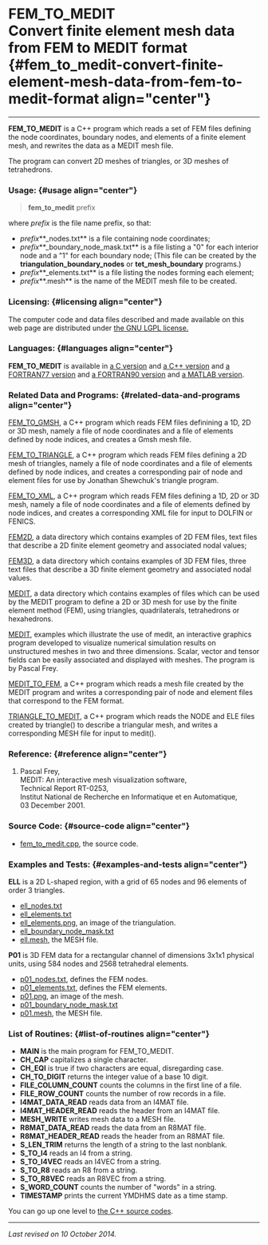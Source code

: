 FEM\_TO\_MEDIT\
Convert finite element mesh data from FEM to MEDIT format {#fem_to_medit-convert-finite-element-mesh-data-from-fem-to-medit-format align="center"}
=========================================================

------------------------------------------------------------------------

**FEM\_TO\_MEDIT** is a C++ program which reads a set of FEM files
defining the node coordinates, boundary nodes, and elements of a finite
element mesh, and rewrites the data as a MEDIT mesh file.

The program can convert 2D meshes of triangles, or 3D meshes of
tetrahedrons.

### Usage: {#usage align="center"}

> **fem\_to\_medit** prefix

where *prefix* is the file name prefix, so that:

-   *prefix***\_nodes.txt** is a file containing node coordinates;
-   *prefix***\_boundary\_node\_mask.txt** is a file listing a "0" for
    each interior node and a "1" for each boundary node; (This file can
    be created by the **triangulation\_boundary\_nodes** or
    **tet\_mesh\_boundary** programs.)
-   *prefix***\_elements.txt** is a file listing the nodes forming each
    element;
-   *prefix***.mesh** is the name of the MEDIT mesh file to be created.

### Licensing: {#licensing align="center"}

The computer code and data files described and made available on this
web page are distributed under [the GNU LGPL
license.](../../txt/gnu_lgpl.txt)

### Languages: {#languages align="center"}

**FEM\_TO\_MEDIT** is available in [a C
version](../../c_src/fem_to_medit/fem_to_medit.md) and [a C++
version](../../master/fem_to_medit/fem_to_medit.md) and [a FORTRAN77
version](../../f77src/fem_to_medit/fem_to_medit.md) and [a FORTRAN90
version](../../f_src/fem_to_medit/fem_to_medit.md) and [a MATLAB
version](../../m_src/fem_to_medit/fem_to_medit.md).

### Related Data and Programs: {#related-data-and-programs align="center"}

[FEM\_TO\_GMSH](../../master/fem_to_gmsh/fem_to_gmsh.md), a C++
program which reads FEM files definining a 1D, 2D or 3D mesh, namely a
file of node coordinates and a file of elements defined by node indices,
and creates a Gmsh mesh file.

[FEM\_TO\_TRIANGLE](../../master/fem_to_triangle/fem_to_triangle.md),
a C++ program which reads FEM files defining a 2D mesh of triangles,
namely a file of node coordinates and a file of elements defined by node
indices, and creates a corresponding pair of node and element files for
use by Jonathan Shewchuk's triangle program.

[FEM\_TO\_XML](../../master/fem_to_xml/fem_to_xml.md), a C++ program
which reads FEM files defining a 1D, 2D or 3D mesh, namely a file of
node coordinates and a file of elements defined by node indices, and
creates a corresponding XML file for input to DOLFIN or FENICS.

[FEM2D](../../data/fem2d/fem2d.md), a data directory which contains
examples of 2D FEM files, text files that describe a 2D finite element
geometry and associated nodal values;

[FEM3D](../../data/fem3d/fem3d.md), a data directory which contains
examples of 3D FEM files, three text files that describe a 3D finite
element geometry and associated nodal values.

[MEDIT](../../data/medit/medit.md), a data directory which contains
examples of files which can be used by the MEDIT program to define a 2D
or 3D mesh for use by the finite element method (FEM), using triangles,
quadrilaterals, tetrahedrons or hexahedrons.

[MEDIT](../../examples/medit/medit.md), examples which illustrate the
use of medit, an interactive graphics program developed to visualize
numerical simulation results on unstructured meshes in two and three
dimensions. Scalar, vector and tensor fields can be easily associated
and displayed with meshes. The program is by Pascal Frey.

[MEDIT\_TO\_FEM](../../master/medit_to_fem/medit_to_fem.md), a C++
program which reads a mesh file created by the MEDIT program and writes
a corresponding pair of node and element files that correspond to the
FEM format.

[TRIANGLE\_TO\_MEDIT](../../master/triangle_to_medit/triangle_to_medit.md),
a C++ program which reads the NODE and ELE files created by triangle()
to describe a triangular mesh, and writes a corresponding MESH file for
input to medit().

### Reference: {#reference align="center"}

1.  Pascal Frey,\
    MEDIT: An interactive mesh visualization software,\
    Technical Report RT-0253,\
    Institut National de Recherche en Informatique et en Automatique,\
    03 December 2001.

### Source Code: {#source-code align="center"}

-   [fem\_to\_medit.cpp](fem_to_medit.cpp), the source code.

### Examples and Tests: {#examples-and-tests align="center"}

**ELL** is a 2D L-shaped region, with a grid of 65 nodes and 96 elements
of order 3 triangles.

-   [ell\_nodes.txt](../../data/fem2d/ell_nodes.txt)
-   [ell\_elements.txt](../../data/fem2d/ell_elements.txt)
-   [ell\_elements.png](../../data/fem2d/ell_elements.png), an image of
    the triangulation.
-   [ell\_boundary\_node\_mask.txt](../../data/fem2d/ell_boundary_node_mask.txt)
-   [ell.mesh](../../data/mesh/ell.mesh), the MESH file.

**P01** is 3D FEM data for a rectangular channel of dimensions 3x1x1
physical units, using 584 nodes and 2568 tetrahedral elements.

-   [p01\_nodes.txt](../../data/fem3d/p01_nodes.txt), defines the FEM
    nodes.
-   [p01\_elements.txt](../../data/fem3d/p01_elements.txt), defines the
    FEM elements.
-   [p01.png](../../data/fem3d/p01.png), an image of the mesh.
-   [p01\_boundary\_node\_mask.txt](../../data/fem3d/p01_boundary_node_mask.txt)
-   [p01.mesh](../../data/mesh/p01.mesh), the MESH file.

### List of Routines: {#list-of-routines align="center"}

-   **MAIN** is the main program for FEM\_TO\_MEDIT.
-   **CH\_CAP** capitalizes a single character.
-   **CH\_EQI** is true if two characters are equal, disregarding case.
-   **CH\_TO\_DIGIT** returns the integer value of a base 10 digit.
-   **FILE\_COLUMN\_COUNT** counts the columns in the first line of a
    file.
-   **FILE\_ROW\_COUNT** counts the number of row records in a file.
-   **I4MAT\_DATA\_READ** reads data from an I4MAT file.
-   **I4MAT\_HEADER\_READ** reads the header from an I4MAT file.
-   **MESH\_WRITE** writes mesh data to a MESH file.
-   **R8MAT\_DATA\_READ** reads the data from an R8MAT file.
-   **R8MAT\_HEADER\_READ** reads the header from an R8MAT file.
-   **S\_LEN\_TRIM** returns the length of a string to the last
    nonblank.
-   **S\_TO\_I4** reads an I4 from a string.
-   **S\_TO\_I4VEC** reads an I4VEC from a string.
-   **S\_TO\_R8** reads an R8 from a string.
-   **S\_TO\_R8VEC** reads an R8VEC from a string.
-   **S\_WORD\_COUNT** counts the number of "words" in a string.
-   **TIMESTAMP** prints the current YMDHMS date as a time stamp.

You can go up one level to [the C++ source codes](../cpp_src.md).

------------------------------------------------------------------------

*Last revised on 10 October 2014.*
